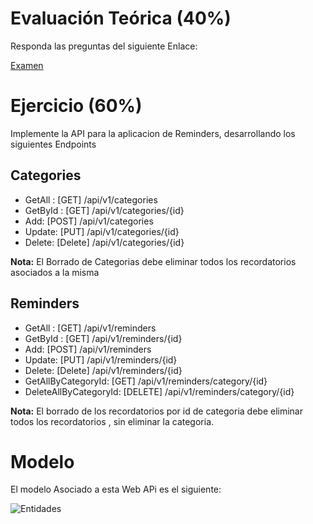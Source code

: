 
# Evaluación Teórica (40%)
Responda las preguntas del siguiente Enlace:

[Examen](https://forms.gle/eb66VSrd4L5JnCti7)


# Ejercicio (60%)
Implemente la API para la aplicacion de Reminders, desarrollando los siguientes Endpoints

## Categories
- GetAll : [GET] /api/v1/categories
- GetById : [GET] /api/v1/categories/{id}
- Add: [POST] /api/v1/categories
- Update: [PUT] /api/v1/categories/{id}
- Delete: [Delete] /api/v1/categories/{id} 

**Nota:** El Borrado de Categorias debe eliminar todos los recordatorios asociados a la misma

## Reminders
- GetAll : [GET] /api/v1/reminders
- GetById : [GET] /api/v1/reminders/{id}
- Add: [POST] /api/v1/reminders
- Update: [PUT] /api/v1/reminders/{id}
- Delete: [Delete] /api/v1/reminders/{id} 
- GetAllByCategoryId: [GET] /api/v1/reminders/category/{id}
- DeleteAllByCategoryId: [DELETE] /api/v1/reminders/category/{id}

**Nota:** El borrado de los recordatorios por id de categoria debe eliminar todos los recordatorios , sin eliminar la categoria.

# Modelo
El modelo Asociado a esta Web APi es el siguiente:

![Entidades](https://github.com/Jucer74//blob/main/Exams/Exam-02/img/ER-Diagram.jpg)